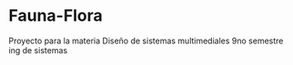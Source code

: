 # Fauna-Flora
Proyecto para la materia Diseño de sistemas multimediales 9no semestre ing de sistemas
